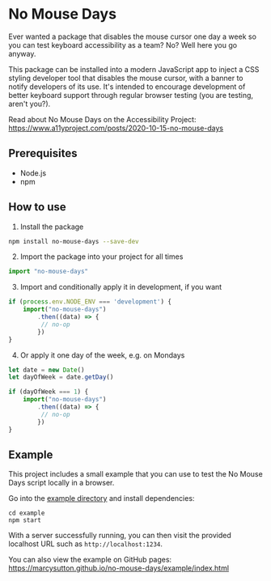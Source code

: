 # No Mouse Days

Ever wanted a package that disables the mouse cursor one day a week so you can test keyboard accessibility as a team? No? Well here you go anyway.

This package can be installed into a modern JavaScript app to inject a CSS styling developer tool that disables the mouse cursor, with a banner to notify developers of its use. It's intended to encourage development of better keyboard support through regular browser testing (you are testing, aren't you?).

Read about No Mouse Days on the Accessibility Project: https://www.a11yproject.com/posts/2020-10-15-no-mouse-days

## Prerequisites

- Node.js
- npm

## How to use

1. Install the package

```sh
npm install no-mouse-days --save-dev
```

2. Import the package into your project for all times

```js
import "no-mouse-days"
```

3. Import and conditionally apply it in development, if you want

```js
if (process.env.NODE_ENV === 'development') {
    import("no-mouse-days")
        .then((data) => {
         // no-op
        })
}
```

4. Or apply it one day of the week, e.g. on Mondays

```js
let date = new Date()
let dayOfWeek = date.getDay()

if (dayOfWeek === 1) {
    import("no-mouse-days")
        .then((data) => {
         // no-op
        })
}
```

## Example

This project includes a small example that you can use to test the No Mouse Days script locally in a browser.

Go into the [example directory](https://github.com/marcysutton/no-mouse-days/tree/master/example) and install dependencies:

```
cd example
npm start
```

With a server successfully running, you can then visit the provided localhost URL such as `http://localhost:1234`.

You can also view the example on GitHub pages: https://marcysutton.github.io/no-mouse-days/example/index.html
